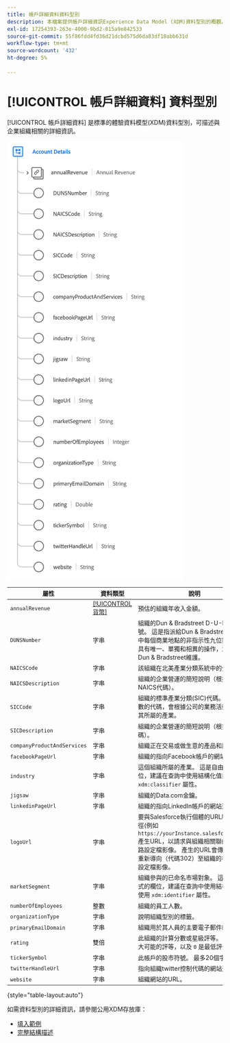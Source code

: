 ```yaml
---
title: 帳戶詳細資料資料型別
description: 本檔案提供帳戶詳細資訊Experience Data Model (XDM)資料型別的概觀。
exl-id: 17254393-263e-4000-9bd2-815a9e842533
source-git-commit: 55f86fdd4fd36d21dcbd575d6da83df18abb631d
workflow-type: tm+mt
source-wordcount: '432'
ht-degree: 5%

---
```


# [!UICONTROL 帳戶詳細資料] 資料型別

[!UICONTROL 帳戶詳細資料] 是標準的體驗資料模型(XDM)資料型別，可描述與企業組織相關的詳細資訊。

![資料型別結構](../images/data-types/account-details.png)

| 屬性 | 資料類型 | 說明 |
| --- | --- | --- |
| `annualRevenue` | [[!UICONTROL 貨幣]](./currency.md) | 預估的組織年收入金額。 |
| `DUNSNumber` | 字串 | 組織的Dun &amp; Bradstreet D-U-N-S編號。 這是指派給Dun &amp; Bradstreet資料庫中每個商業地點的非指示性九位數編號，具有唯一、單獨和相異的操作，並完全由Dun &amp; Bradstreet維護。 |
| `NAICSCode` | 字串 | 該組織在北美產業分類系統中的分類。 |
| `NAICSDescription` | 字串 | 組織的企業營運的簡短說明（根據其NAICS代碼）。 |
| `SICCode` | 字串 | 組織的標準產業分類(SIC)代碼。 這是四位數的代碼，會根據公司的業務活動來分類其所屬的產業。 |
| `SICDescription` | 字串 | 組織的企業營運的簡短說明（根據其SIC代碼）。 |
| `companyProductAndServices` | 字串 | 組織正在交易或做生意的產品和服務。 |
| `facebookPageUrl` | 字串 | 組織的指向Facebook帳戶的網站連結。 |
| `industry` | 字串 | 這個組織所屬的產業。 這是自由格式的欄位，建議在查詢中使用結構化值或使用 `xdm:classifier` 屬性。 |
| `jigsaw` | 字串 | 組織的Data.com金鑰。 |
| `linkedinPageUrl` | 字串 | 組織的指向LinkedIn帳戶的網站連結。 |
| `logoUrl` | 字串 | 要與Salesforce執行個體的URL結合的路徑(例如 `https://yourInstance.salesforce.com/`)產生URL，以請求與組織相關聯的社交網路設定檔影像。 產生的URL會傳回HTTP重新導向（代碼302）至組織的社交網路設定檔影像。 |
| `marketSegment` | 字串 | 組織參與的已命名市場對象。 這是自由格式的欄位，建議在查詢中使用結構化值或使用 `xdm:identifier` 屬性。 |
| `numberOfEmployees` | 整數 | 組織的員工人數。 |
| `organizationType` | 字串 | 說明組織型別的標籤。 |
| `primaryEmailDomain` | 字串 | 組織用於其人員的主要電子郵件網域。 |
| `rating` | 雙倍 | 此組織的計算分數或星級評等。 `1` 表示最大可能的評等，以及 `0` 是最低評分。 |
| `tickerSymbol` | 字串 | 此帳戶的股市符號。 最多20個字元。 |
| `twitterHandleUrl` | 字串 | 指向組織twitter控制代碼的網站連結。 |
| `website` | 字串 | 組織網站的URL。 |

{style="table-layout:auto"}

如需資料型別的詳細資訊，請參閱公用XDM存放庫：

* [填入範例](https://github.com/adobe/xdm/blob/master/components/datatypes/b2b/account-organization.example.1.json)
* [完整結構描述](https://github.com/adobe/xdm/blob/master/components/datatypes/b2b/account-organization.schema.json)
